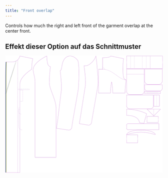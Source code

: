 ```yaml
---
title: "Front overlap"
---
```


Controls how much the right and left front of the garment overlap at the center front.

## Effekt dieser Option auf das Schnittmuster

![This image shows the effect of this option by superimposing several variants that have a different value for this option](carlita_frontoverlap_sample.svg "Effect of this option on the pattern")
